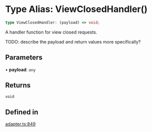 # Type Alias: ViewClosedHandler()

```ts
type ViewClosedHandler: (payload) => void;
```

A handler function for view closed requests.

TODO: describe the payload and return values more specifically?

## Parameters

• **payload**: `any`

## Returns

`void`

## Defined in

[adapter.ts:849](https://github.com/slackapi/node-slack-sdk/blob/main/packages/interactive-messages/src/adapter.ts#L849)
